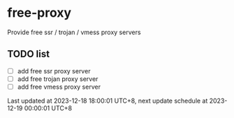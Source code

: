 
# free-proxy
Provide free ssr / trojan / vmess proxy servers


## TODO list
- [ ] add free ssr proxy server
- [ ] add free trojan proxy server
- [ ] add free vmess proxy server

Last updated at 2023-12-18 18:00:01 UTC+8, next update schedule at 2023-12-19 00:00:01 UTC+8

